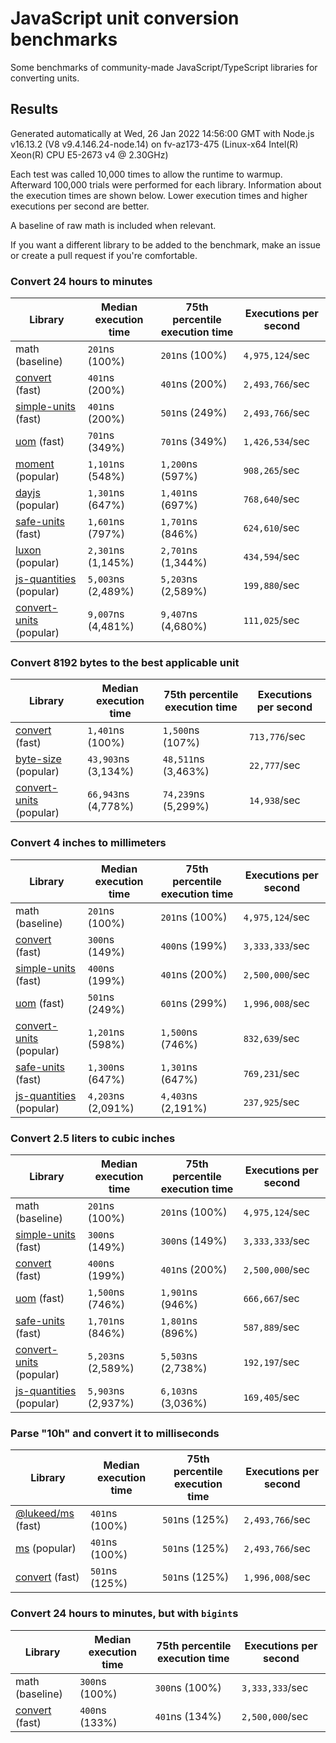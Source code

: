 # JavaScript unit conversion benchmarks

Some benchmarks of community-made JavaScript/TypeScript libraries for converting units.

## Results

<!-- beginblock(results) -->

Generated automatically at Wed, 26 Jan 2022 14:56:00 GMT with Node.js v16.13.2 (V8 v9.4.146.24-node.14) on fv-az173-475 (Linux-x64 Intel(R) Xeon(R) CPU E5-2673 v4 @ 2.30GHz)

Each test was called 10,000 times to allow the runtime to warmup.
Afterward 100,000 trials were performed for each library.
Information about the execution times are shown below.
Lower execution times and higher executions per second are better.

A baseline of raw math is included when relevant.

If you want a different library to be added to the benchmark, make an issue or create a pull request if you're comfortable.

### Convert 24 hours to minutes

| Library                                                            | Median execution time | 75th percentile execution time | Executions per second |
| ------------------------------------------------------------------ | --------------------- | ------------------------------ | --------------------- |
| math (baseline)                                                    | `201`ns (100%)        | `201`ns (100%)                 | `4,975,124`/sec       |
| [convert](https://npmjs.com/package/convert) (fast)                | `401`ns (200%)        | `401`ns (200%)                 | `2,493,766`/sec       |
| [simple-units](https://npmjs.com/package/simple-units) (fast)      | `401`ns (200%)        | `501`ns (249%)                 | `2,493,766`/sec       |
| [uom](https://npmjs.com/package/uom) (fast)                        | `701`ns (349%)        | `701`ns (349%)                 | `1,426,534`/sec       |
| [moment](https://npmjs.com/package/moment) (popular)               | `1,101`ns (548%)      | `1,200`ns (597%)               | `908,265`/sec         |
| [dayjs](https://npmjs.com/package/dayjs) (popular)                 | `1,301`ns (647%)      | `1,401`ns (697%)               | `768,640`/sec         |
| [safe-units](https://npmjs.com/package/safe-units) (fast)          | `1,601`ns (797%)      | `1,701`ns (846%)               | `624,610`/sec         |
| [luxon](https://npmjs.com/package/luxon) (popular)                 | `2,301`ns (1,145%)    | `2,701`ns (1,344%)             | `434,594`/sec         |
| [js-quantities](https://npmjs.com/package/js-quantities) (popular) | `5,003`ns (2,489%)    | `5,203`ns (2,589%)             | `199,880`/sec         |
| [convert-units](https://npmjs.com/package/convert-units) (popular) | `9,007`ns (4,481%)    | `9,407`ns (4,680%)             | `111,025`/sec         |

### Convert 8192 bytes to the best applicable unit

| Library                                                            | Median execution time | 75th percentile execution time | Executions per second |
| ------------------------------------------------------------------ | --------------------- | ------------------------------ | --------------------- |
| [convert](https://npmjs.com/package/convert) (fast)                | `1,401`ns (100%)      | `1,500`ns (107%)               | `713,776`/sec         |
| [byte-size](https://npmjs.com/package/byte-size) (popular)         | `43,903`ns (3,134%)   | `48,511`ns (3,463%)            | `22,777`/sec          |
| [convert-units](https://npmjs.com/package/convert-units) (popular) | `66,943`ns (4,778%)   | `74,239`ns (5,299%)            | `14,938`/sec          |

### Convert 4 inches to millimeters

| Library                                                            | Median execution time | 75th percentile execution time | Executions per second |
| ------------------------------------------------------------------ | --------------------- | ------------------------------ | --------------------- |
| math (baseline)                                                    | `201`ns (100%)        | `201`ns (100%)                 | `4,975,124`/sec       |
| [convert](https://npmjs.com/package/convert) (fast)                | `300`ns (149%)        | `400`ns (199%)                 | `3,333,333`/sec       |
| [simple-units](https://npmjs.com/package/simple-units) (fast)      | `400`ns (199%)        | `401`ns (200%)                 | `2,500,000`/sec       |
| [uom](https://npmjs.com/package/uom) (fast)                        | `501`ns (249%)        | `601`ns (299%)                 | `1,996,008`/sec       |
| [convert-units](https://npmjs.com/package/convert-units) (popular) | `1,201`ns (598%)      | `1,500`ns (746%)               | `832,639`/sec         |
| [safe-units](https://npmjs.com/package/safe-units) (fast)          | `1,300`ns (647%)      | `1,301`ns (647%)               | `769,231`/sec         |
| [js-quantities](https://npmjs.com/package/js-quantities) (popular) | `4,203`ns (2,091%)    | `4,403`ns (2,191%)             | `237,925`/sec         |

### Convert 2.5 liters to cubic inches

| Library                                                            | Median execution time | 75th percentile execution time | Executions per second |
| ------------------------------------------------------------------ | --------------------- | ------------------------------ | --------------------- |
| math (baseline)                                                    | `201`ns (100%)        | `201`ns (100%)                 | `4,975,124`/sec       |
| [simple-units](https://npmjs.com/package/simple-units) (fast)      | `300`ns (149%)        | `300`ns (149%)                 | `3,333,333`/sec       |
| [convert](https://npmjs.com/package/convert) (fast)                | `400`ns (199%)        | `401`ns (200%)                 | `2,500,000`/sec       |
| [uom](https://npmjs.com/package/uom) (fast)                        | `1,500`ns (746%)      | `1,901`ns (946%)               | `666,667`/sec         |
| [safe-units](https://npmjs.com/package/safe-units) (fast)          | `1,701`ns (846%)      | `1,801`ns (896%)               | `587,889`/sec         |
| [convert-units](https://npmjs.com/package/convert-units) (popular) | `5,203`ns (2,589%)    | `5,503`ns (2,738%)             | `192,197`/sec         |
| [js-quantities](https://npmjs.com/package/js-quantities) (popular) | `5,903`ns (2,937%)    | `6,103`ns (3,036%)             | `169,405`/sec         |

### Parse "10h" and convert it to milliseconds

| Library                                                   | Median execution time | 75th percentile execution time | Executions per second |
| --------------------------------------------------------- | --------------------- | ------------------------------ | --------------------- |
| [@lukeed/ms](https://npmjs.com/package/@lukeed/ms) (fast) | `401`ns (100%)        | `501`ns (125%)                 | `2,493,766`/sec       |
| [ms](https://npmjs.com/package/ms) (popular)              | `401`ns (100%)        | `501`ns (125%)                 | `2,493,766`/sec       |
| [convert](https://npmjs.com/package/convert) (fast)       | `501`ns (125%)        | `501`ns (125%)                 | `1,996,008`/sec       |

### Convert 24 hours to minutes, but with `bigint`s

| Library                                             | Median execution time | 75th percentile execution time | Executions per second |
| --------------------------------------------------- | --------------------- | ------------------------------ | --------------------- |
| math (baseline)                                     | `300`ns (100%)        | `300`ns (100%)                 | `3,333,333`/sec       |
| [convert](https://npmjs.com/package/convert) (fast) | `400`ns (133%)        | `401`ns (134%)                 | `2,500,000`/sec       |

<!-- endblock(results) -->
